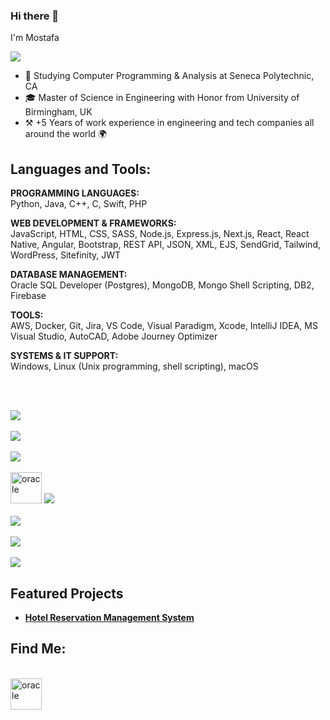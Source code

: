 ### Hi there 👋

I'm Mostafa
<br>

![](https://komarev.com/ghpvc/?username=most4f4)

- 🔭 Studying Computer Programming & Analysis at Seneca Polytechnic, CA
- 🎓 Master of Science in Engineering with Honor from University of Birmingham, UK
- ⚒️ +5 Years of work experience in engineering and tech companies all around the world 🌍

## Languages and Tools:

**PROGRAMMING LANGUAGES:**  
Python, Java, C++, C, Swift, PHP

**WEB DEVELOPMENT & FRAMEWORKS:**  
JavaScript, HTML, CSS, SASS, Node.js, Express.js, Next.js, React, React Native, Angular, Bootstrap, REST API, JSON, XML, EJS, SendGrid, Tailwind, WordPress, Sitefinity, JWT

**DATABASE MANAGEMENT:**  
Oracle SQL Developer (Postgres), MongoDB, Mongo Shell Scripting, DB2, Firebase

**TOOLS:**  
AWS, Docker, Git, Jira, VS Code, Visual Paradigm, Xcode, IntelliJ IDEA, MS Visual Studio, AutoCAD, Adobe Journey Optimizer

**SYSTEMS & IT SUPPORT:**  
Windows, Linux (Unix programming, shell scripting), macOS

<br>

<p>
    <br>
    <img src="https://skillicons.dev/icons?i=py,java,cpp,c,swift,php" />
    <br>
    <br>
    <img src="https://skillicons.dev/icons?i=js,html,css,sass,nodejs,express" />
    <br>
    <br>
    <img src="https://skillicons.dev/icons?i=react,nextjs,angular,bootstrap,tailwind,wordpress" />
    <br>
    <br>
    <img src="https://icongr.am/devicon/oracle-original.svg?size=128&color=currentColor" alt="oracle" width="50" height="50"/> 
    <img src="https://skillicons.dev/icons?i=postgres,mongodb,firebase,mysql,docker" />
    <br>
    <br>
    <img src="https://skillicons.dev/icons?i=aws,gherkin,autocad,regex,atom,vite" />
    <br>
    <br>
    <img src="https://skillicons.dev/icons?i=visualstudio,vscode,github,githubactions,git,postman" />
    <br>
    <br>
    <img src="https://skillicons.dev/icons?i=windows,apple,linux,ubuntu" />
  </a>
</p>

## Featured Projects

- [**Hotel Reservation Management System**](https://github.com/most4f4/Hotel-Reservation-Management-System-)

## Find Me:

<br>
<a href="https://www.linkedin.com/in/mostafa-shah/"><img src="https://icongr.am/devicon/linkedin-original.svg?size=128&color=currentColor" alt="oracle" width="50" height="50"/></a>
